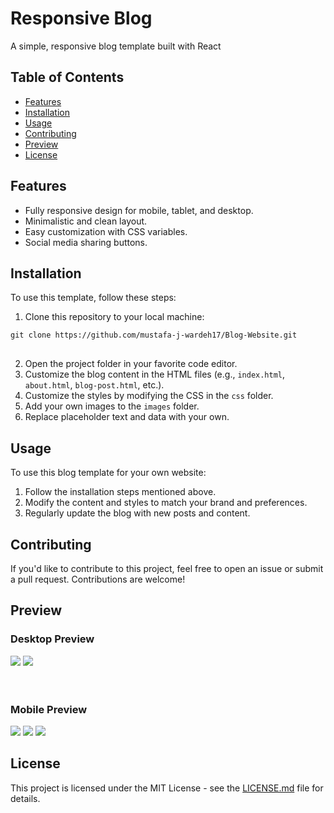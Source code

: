 

<h1>Responsive Blog</h1>

<p>A simple, responsive blog template built with React</p>


<h2>Table of Contents</h2>

<ul>
    <li><a href="#features">Features</a></li>
    <li><a href="#installation">Installation</a></li>
    <li><a href="#usage">Usage</a></li>
    <li><a href="#contributing">Contributing</a></li>
    <li><a href="#preview">Preview</a></li>
    <li><a href="#license">License</a></li>
</ul>

<h2>Features</h2>

<ul>
    <li>Fully responsive design for mobile, tablet, and desktop.</li>
    <li>Minimalistic and clean layout.</li>
    <li>Easy customization with CSS variables.</li>
    <li>Social media sharing buttons.</li>
</ul>

<h2>Installation</h2>

<p>To use this template, follow these steps:</p>

<ol>
    <li>Clone this repository to your local machine:</li>
</ol>

<pre>
<code>git clone https://github.com/mustafa-j-wardeh17/Blog-Website.git
</code>
</pre>

<ol start="2">
    <li>Open the project folder in your favorite code editor.</li>
    <li>Customize the blog content in the HTML files (e.g., <code>index.html</code>, <code>about.html</code>, <code>blog-post.html</code>, etc.).</li>
    <li>Customize the styles by modifying the CSS in the <code>css</code> folder.</li>
    <li>Add your own images to the <code>images</code> folder.</li>
    <li>Replace placeholder text and data with your own.</li>
</ol>

<h2>Usage</h2>

<p>To use this blog template for your own website:</p>

<ol>
    <li>Follow the installation steps mentioned above.</li>
    <li>Modify the content and styles to match your brand and preferences.</li>
    <li>Regularly update the blog with new posts and content.</li>
</ol>

<h2>Contributing</h2>

<p>If you'd like to contribute to this project, feel free to open an issue or submit a pull request. Contributions are welcome!</p>


<h2>Preview</h2>
<div>
  <h3>Desktop Preview</h3>
  <img src='Review_Images/Desktop1.PNG' />
  <img src='Review_Images/Desktop2.PNG' />
</div>
<BR/>
<BR/>
<div>
  <h3>Mobile Preview</h3>
  <img src='Review_Images/Mobile1.PNG' />
  <img src='Review_Images/Mobile2.PNG' />
  <img src='Review_Images/Mobile3.PNG' />
</div>


<h2>License</h2>

<p>This project is licensed under the MIT License - see the <a href="LICENSE.md">LICENSE.md</a> file for details.</p>


